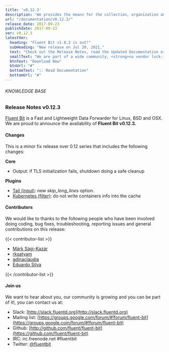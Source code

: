 ```yaml
---
title: 'v0.12.3'
description: 'We provides the means for the collection, organization and computerized retrieval of knowledgeand Lightweight Data Forwarder for Linux, BSD and OSX. We are proud to announce the availability of Fluent Bit v0.12.3.'
url: "/documentation/v0.12.3/"
release_date: 2017-09-23
publishdate: 2017-09-23
ver: v0.12.3
latestVer:
  heading: "Fluent Bit v1.8.2 is out!"
  subHeading: "New release on Jul 20, 2021,"
  text: "Check out the Release Notes, read the Updated Documentation or jump directly to the Downloads Section."
  smallText: "We are part of a wide community, <strong>no vendor lock-in.</strong>"
  btnText: "Download Now"
  btnUrl: "#"
  bottomText: ":: Read Documentation"
  bottomUrl: "#"
---
```



###### KNOWLEDGE BASE

### Release Notes v0.12.3

[Fluent Bit](https://fluentbit.io/) is a Fast and Lightweight Data Forwarder for Linux, BSD and OSX. We are proud to announce the availability of **Fluent Bit v0.12.3.**

#### Changes

This is a minor fix release over 0.12 series that includes the following changes:

**Core**

* Output: if TLS initialization fails, shutdown doing a safe cleanup

**Plugins**

* [Tail (input)](https://fluentbit.io/documentation/0.12/input/tail.html): new _skip_long_lines_ option.
* [Kubernetes (filter)](https://fluentbit.io/documentation/0.12/filter/kubernetes.html): do not write containers info into the cache

#### Contributors

We would like to thanks to the following people who have been involved doing coding, bug fixes, troubleshooting, reporting issues and general contributions on this release:

{{< contributor-list >}}

* [Márk Sági-Kazár](https://github.com/sagikazarmark)
* [rksatyam](https://github.com/rksatyam)
* [adinaclaudia](https://github.com/adinaclaudia)
* [Eduardo Silva](https://github.com/edsiper)

{{< /contributor-list >}}

#### Join us

We want to hear about you, our community is growing and you can be part of it!, you can contact us at:

* Slack: [http://slack.fluentd.org](http://slack.fluentd.org)
* Mailing list: [https://groups.google.com/forum/#!forum/fluent-bit](https://groups.google.com/forum/#!forum/fluent-bit)
* Github: [http://github.com/fluent/fluent-bit](https://github.com/fluent/fluent-bit)
* IRC: irc.freenode.net #fluentbit
* Twitter: [@fluentbit](https://twitter.com/fluentbit)